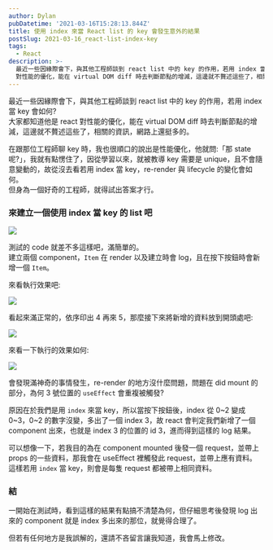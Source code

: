 ```yaml
---
author: Dylan
pubDatetime: '2021-03-16T15:28:13.844Z'
title: 使用 index 來當 React list 的 key 會發生意外的結果
postSlug: 2021-03-16_react-list-index-key
tags:
  - React
description: >-
  最近一些因緣際會下，與其他工程師談到 react list 中的 key 的作用，若用 index 當 key 會如何?大家都知道他是 react
  對性能的優化，能在 virtual DOM diff 時去判斷節點的增減，這邊就不贅述這些了，相關的資訊，網路上還挺多的。
---
```


最近一些因緣際會下，與其他工程師談到 react list 中的 key 的作用，若用 index 當 key 會如何?  
大家都知道他是 react 對性能的優化，能在 virtual DOM diff 時去判斷節點的增減，這邊就不贅述這些了，相關的資訊，網路上還挺多的。

在跟那位工程師聊 key 時，我也很順口的說出是性能優化，他就問:「那 state 呢?」，我就有點愣住了，因從學習以來，就被教導 key 需要是 unique，且不會隨意變動的，故從沒去看若用 index 當 key，re-render 與 lifecycle 的變化會如何。  
但身為一個好奇的工程師，就得試出答案才行。

### 來建立一個使用 index 當 key 的 list 吧

![](/fromMediumImg/1__ZSiJnp8gFixnt0Yfll7qxw.png)

測試的 code 就差不多這樣吧，滿簡單的。  
建立兩個 component，`Item` 在 render 以及建立時會 log，且在按下按鈕時會新增一個 `Item`。

來看執行效果吧:

![](/fromMediumImg/1__Gj0nLHLo__cq3aWJ9z3WRTw.gif)

看起來滿正常的，依序印出 4 再來 5，那麼接下來將新增的資料放到開頭處吧:

![](/fromMediumImg/1__nyZCgFMypmAU3I35__teFoA.png)

來看一下執行的效果如何:

![](/fromMediumImg/1__0zITXmUz9gUkIIaUs9nDOA.gif)

會發現滿神奇的事情發生，re-render 的地方沒什麼問題，問題在 did mount 的部分，為何 3 號位置的 `useEffect` 會重複被觸發?

原因在於我們是用 `index` 來當 key，所以當按下按鈕後，index 從 0~2 變成 0~3，0~2 的數字沒變，多出了一個 index 3，故 react 會判定我們新增了一個 component 出來，也就是 index 3 的位置的 id 3，進而得到這樣的 log 結果。

可以想像一下，若我目的為在 component mounted 後發一個 request，並帶上 props 的一些資料，那我會在 useEffect 裡觸發此 request，並帶上應有資料。  
這樣若用 `index` 當 key，則會是每隻 request 都被帶上相同資料。

### 結

一開始在測試時，看到這樣的結果有點搞不清楚為何，但仔細思考後發現 log 出來的 component 就是 index 多出來的那位，就覺得合理了。

但若有任何地方是我誤解的，還請不吝留言讓我知道，我會馬上修改。